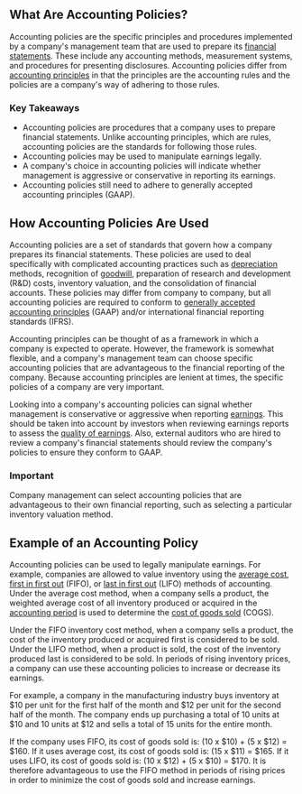 ## What Are Accounting Policies?

Accounting policies are the specific principles and procedures implemented by a company's management team that are used to prepare its [financial statements](https://www.investopedia.com/terms/f/financial-statements.asp). These include any accounting methods, measurement systems, and procedures for presenting disclosures. Accounting policies differ from [accounting principles](https://www.investopedia.com/terms/a/accounting-principles.asp) in that the principles are the accounting rules and the policies are a company's way of adhering to those rules.

### Key Takeaways

-   Accounting policies are procedures that a company uses to prepare financial statements. Unlike accounting principles, which are rules, accounting policies are the standards for following those rules. 
-   Accounting policies may be used to manipulate earnings legally.
-   A company's choice in accounting policies will indicate whether management is aggressive or conservative in reporting its earnings.
-   Accounting policies still need to adhere to generally accepted accounting principles (GAAP).

## How Accounting Policies Are Used

Accounting policies are a set of standards that govern how a company prepares its financial statements. These policies are used to deal specifically with complicated accounting practices such as [depreciation](https://www.investopedia.com/terms/d/depreciation.asp) methods, recognition of [goodwill](https://www.investopedia.com/terms/g/goodwill.asp), preparation of research and development (R&D) costs, inventory valuation, and the consolidation of financial accounts. These policies may differ from company to company, but all accounting policies are required to conform to [generally accepted accounting principles](https://www.investopedia.com/terms/g/gaap.asp) (GAAP) and/or international financial reporting standards (IFRS).

Accounting principles can be thought of as a framework in which a company is expected to operate. However, the framework is somewhat flexible, and a company's management team can choose specific accounting policies that are advantageous to the financial reporting of the company. Because accounting principles are lenient at times, the specific policies of a company are very important.

Looking into a company's accounting policies can signal whether management is conservative or aggressive when reporting [earnings](https://www.investopedia.com/terms/e/earnings.asp). This should be taken into account by investors when reviewing earnings reports to assess the [quality of earnings](https://www.investopedia.com/terms/q/qualityofearnings.asp). Also, external auditors who are hired to review a company's financial statements should review the company's policies to ensure they conform to GAAP.

### Important

Company management can select accounting policies that are advantageous to their own financial reporting, such as selecting a particular inventory valuation method.

## Example of an Accounting Policy

Accounting policies can be used to legally manipulate earnings. For example, companies are allowed to value inventory using the [average cost](https://www.investopedia.com/terms/a/averagecostmethod.asp), [first in first out](https://www.investopedia.com/terms/f/fifo.asp) (FIFO), or [last in first out](https://www.investopedia.com/terms/l/lifo.asp) (LIFO) methods of accounting. Under the average cost method, when a company sells a product, the weighted average cost of all inventory produced or acquired in the [accounting period](https://www.investopedia.com/terms/a/accountingperiod.asp) is used to determine the [cost of goods sold](https://www.investopedia.com/terms/c/cogs.asp) (COGS).

Under the FIFO inventory cost method, when a company sells a product, the cost of the inventory produced or acquired first is considered to be sold. Under the LIFO method, when a product is sold, the cost of the inventory produced last is considered to be sold. In periods of rising inventory prices, a company can use these accounting policies to increase or decrease its earnings.

For example, a company in the manufacturing industry buys inventory at $10 per unit for the first half of the month and $12 per unit for the second half of the month. The company ends up purchasing a total of 10 units at $10 and 10 units at $12 and sells a total of 15 units for the entire month. 

If the company uses FIFO, its cost of goods sold is: (10 x $10) + (5 x $12) = $160. If it uses average cost, its cost of goods sold is: (15 x $11) = $165. If it uses LIFO, its cost of goods sold is: (10 x $12) + (5 x $10) = $170. It is therefore advantageous to use the FIFO method in periods of rising prices in order to minimize the cost of goods sold and increase earnings.